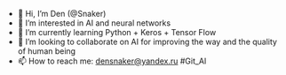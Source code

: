 - 👋 Hi, I’m Den (@Snaker)
- 👀 I’m interested in AI and neural networks
- 🌱 I’m currently learning Python + Keros + Tensor Flow
- 💞️ I’m looking to collaborate on AI for improving the way and the quality of human being
- 📫 How to reach me: densnaker@yandex.ru #Git_AI

<!---
DenSnaker/DenSnaker is a ✨ special ✨ repository because its `README.md` (this file) appears on your GitHub profile.
You can click the Preview link to take a look at your changes.
--->
